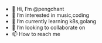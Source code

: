 - 👋 Hi, I’m @pengchant
- 👀 I’m interested in music,coding
- 🌱 I’m currently learning k8s,golang
- 💞️ I’m looking to collaborate on 
- 📫 How to reach me

<!---
pengchant/pengchant is a ✨ special ✨ repository because its `README.md` (this file) appears on your GitHub profile.
You can click the Preview link to take a look at your changes.
--->
